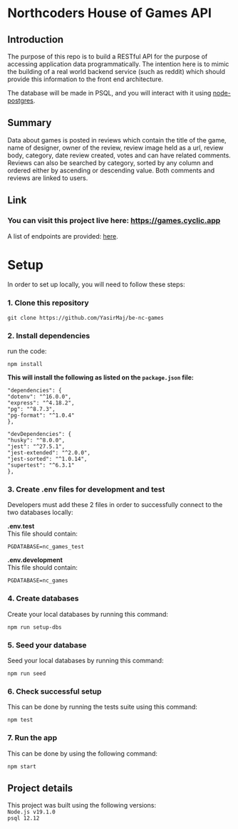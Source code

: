 # Northcoders House of Games API

## Introduction

The purpose of this repo is to build a RESTful API for the purpose of accessing application data programmatically. The intention here is to mimic the building of a real world backend service (such as reddit) which should provide this information to the front end architecture.

The database will be made in PSQL, and you will interact with it using [node-postgres](https://node-postgres.com/).

## Summary

Data about games is posted in reviews which contain the title of the game, name of designer, owner of the review, review image held as a url, review body, category, date review created, votes and can have related comments. Reviews can also be searched by category, sorted by any column and ordered either by ascending or descending value. Both comments and reviews are linked to users.

## Link

### You can visit this project live here: https://games.cyclic.app

A list of endpoints are provided: [here](https://games.cyclic.app/api).

# Setup

In order to set up locally, you will need to follow these steps:

### 1. Clone this repository
```
git clone https://github.com/YasirMaj/be-nc-games
```

### 2. Install dependencies 
run the code:
```
npm install
```
**This will install the following as listed on the `package.json` file:**
```
"dependencies": {
"dotenv": "^16.0.0",
"express": "^4.18.2",
"pg": "^8.7.3",
"pg-format": "^1.0.4"
},

"devDependencies": {
"husky": "^8.0.0",
"jest": "^27.5.1",
"jest-extended": "^2.0.0",
"jest-sorted": "^1.0.14",
"supertest": "^6.3.1"
},
```

### 3. Create .env files for development and test
Developers must add these 2 files in order to successfully connect to the two databases locally: 

**.env.test**<br>This file should contain:
```
PGDATABASE=nc_games_test
```
**.env.development**<br>This file should contain:
```
PGDATABASE=nc_games
```

### 4. Create databases
Create your local databases by running this command:
```
npm run setup-dbs
```

### 5. Seed your database
Seed your local databases by running this command:
```
npm run seed
```

### 6. Check successful setup
This can be done by running the tests suite using this command:
```
npm test
```

### 7. Run the app
This can be done by using the following command:
```
npm start
```

## Project details
This project was built using the following versions:<br>
`Node.js v19.1.0`<br>
`psql 12.12`









